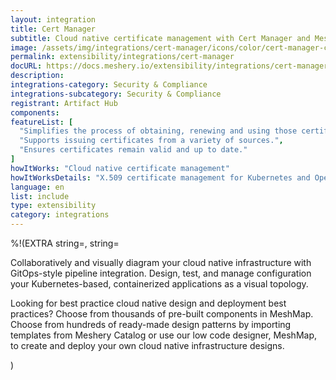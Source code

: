 ```yaml
---
layout: integration
title: Cert Manager
subtitle: Cloud native certificate management with Cert Manager and Meshery
image: /assets/img/integrations/cert-manager/icons/color/cert-manager-color.svg
permalink: extensibility/integrations/cert-manager
docURL: https://docs.meshery.io/extensibility/integrations/cert-manager
description: 
integrations-category: Security & Compliance
integrations-subcategory: Security & Compliance
registrant: Artifact Hub
components: 
featureList: [
  "Simplifies the process of obtaining, renewing and using those certificates.",
  "Supports issuing certificates from a variety of sources.",
  "Ensures certificates remain valid and up to date."
]
howItWorks: "Cloud native certificate management"
howItWorksDetails: "X.509 certificate management for Kubernetes and OpenShift"
language: en
list: include
type: extensibility
category: integrations
---
```

%!(EXTRA string=, string=<p>
    Collaboratively and visually diagram your cloud native infrastructure with GitOps-style pipeline integration. Design, test, and manage configuration your Kubernetes-based, containerized applications as a visual topology.
</p>
<p>
    Looking for best practice cloud native design and deployment best practices? Choose from thousands of pre-built components in MeshMap. Choose from hundreds of ready-made design patterns by importing templates from Meshery Catalog or use our low code designer, MeshMap, to create and deploy your own cloud native infrastructure designs.
</p>)